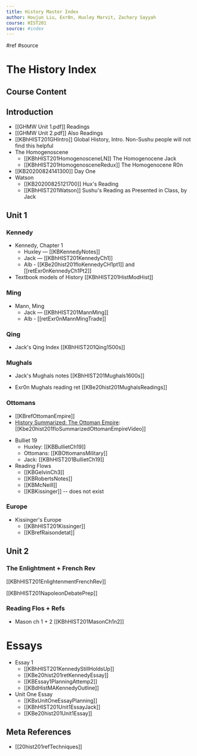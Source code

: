 ```yaml
---
title: History Master Index
author: Houjun Liu, Exr0n, Huxley Marvit, Zachary Sayyah
course: HIST201
source: #index
---
```


#ref #source

# The History Index

## Course Content

## Introduction
* [[GHMW Unit 1.pdf]] Readings 
* [[GHMW Unit 2.pdf]] Also Readings 
* [[KBhHIST201GHIntro]] Global History, Intro. Non-Sushu people will not find this helpful
* The Homogenoscene
    * [[KBhHIST201HomogenosceneLN]] The Homogenocene Jack
    * [[KBhHIST201HomogenosceneRedux]] The Homogenocene R0n
* [[KB20200824141300]] Day One
* Watson 
    * [[KB20200825121700]] Hux's Reading
    * [[KBhHIST201Watson]] Sushu's Reading as Presented in Class, by Jack
	
## Unit 1	
    
### Kennedy
* Kennedy, Chapter 1
    * Huxley — [[KBKennedyNotes]] 
    * Jack — [[KBhHIST201KennedyCh1]] 
	* Alb - [[KBe20hist201floKennedyCH1pt1]] and [[retExr0nKennedyCh1Pt2]]
* Textbook models of History [[KBhHIST201HistModHist]]

### Ming
* Mann, Ming
    * Jack — [[KBhHIST201MannMing]]
	- Alb - [[retExr0nMannMingTrade]]
    
### Qing
* Jack's Qing Index [[KBhHIST201Qing1500s]]

### Mughals
* Jack's Mughals notes [[KBhHIST201Mughals1600s]]
- Exr0n Mughals reading ret [[KBe20hist201MughalsReadings]]

### Ottomans
- [[KBrefOttomanEmpire]]
- [History Summarized: The Ottoman Empire](https://www.youtube.com/watch?v=SZ8UWobHA3M): [[Kbe20hist201floSummarizedOttomanEmpireVideo]]
* Bulliet 19 
	* Huxley: [[KBBullietCh19]]
	* Ottomans: [[KBOttomansMilitary]]
	* Jack: [[KBhHIST201BullietCh19]]
* Reading Flows 
	* [[KBGelvinCh3]]
	* [[KBRobertsNotes]]
	* [[KBMcNeill]]
	* [[KBKissinger]] -- does not exist
    
### Europe
* Kissinger's Europe
    * [[KBhHIST201Kissinger]]
	- [[KBrefRaisondetat]]
	
## Unit 2
### The Enlightment + French Rev
[[KBhHIST201EnlightenmentFrenchRev]]

[[KBhHIST201NapoleonDebatePrep]]

### Reading Flos + Refs
- Mason ch 1 + 2 [[KBhHIST201MasonCh1n2]]
    
# Essays
* Essay 1 
    * [[KBhHIST201KennedyStillHoldsUp]]
	* [[KBe20hist201retKennedyEssay]]
	* [[KBEssay1PlanningAttemp2]] 
    * [[KBdHistMAKennedyOutline]]
* Unit One Essay
	* [[KBxUnitOneEssayPlanning]]
	* [[KBhHIST201Unit1EssayJack]]
	- [[KBe20hist201Unit1Essay]]
	
## Meta References
- [[20hist201refTechniques]]


